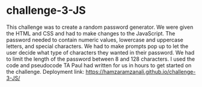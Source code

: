 # challenge-3-JS
This challenge was to create a random password generator. We were given the HTML and CSS and had to make changes to the JavaScript. The password needed to contain numeric values, lowercase and uppercase letters, and special characters. We had to make prompts pop up to let the user decide what type of characters they wanted in their password. We had to limit the length of the password between 8 and 128 characters. I used the code and pseudocode TA Paul had written for us in hours to get started on the challenge.
Deployment link: https://hamzaramzanali.github.io/challenge-3-JS/ 
